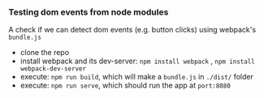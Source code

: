 ### Testing dom events from node modules
A check if we can detect dom events (e.g. button clicks) using webpack's `bundle.js`

- clone the repo
- install webpack and its dev-server: `npm install webpack` , `npm install webpack-dev-server`
- execute: `npm run build`, which will make a `bundle.js` in `./dist/` folder
- execute: `npm run serve`, which should run the app at `port:8080`